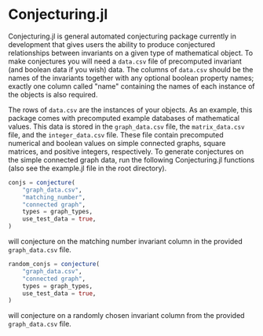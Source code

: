 # Conjecturing.jl

Conjecturing.jl is general automated conjecturing package currently in development that gives users the ability to produce conjectured relationships between invariants on a given type of mathematical object. To make conjectures you will need a ```data.csv``` file of precomputed invariant (and boolean data if you wish) data. The columns of ```data.csv``` should be the names of the invariants together with any optional boolean property names; exactly one column called "name" containing the names of each instance of the objects is also required. 

The rows of ```data.csv``` are the instances of your objects. As an example, this package comes with precomputed example databases of mathematical values. This data is stored in the ```graph_data.csv``` file, the ```matrix_data.csv``` file, and the ```integer_data.csv``` file. These file contain precomputed numerical and boolean values on simple connected graphs, square matrices, and positive integers, respectively. To generate conjectures on the simple connected graph data, run the following Conjecturing.jl functions (also see the example.jl file in the root directory).


```Julia
conjs = conjecture(
    "graph_data.csv",
    "matching_number",
    "connected graph",
    types = graph_types,
    use_test_data = true,
)

```
will conjecture on the matching number invariant column in the provided ```graph_data.csv``` file. 

```Julia
random_conjs = conjecture(
    "graph_data.csv",
    "connected graph",
    types = graph_types,
    use_test_data = true,
)
```

will conjecture on a randomly chosen invariant column from the provided ```graph_data.csv``` file. 

